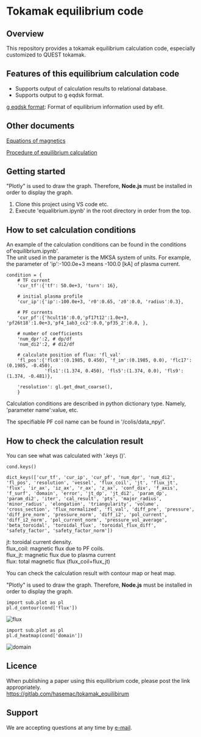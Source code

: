 # Tokamak equilibrium code

## Overview

This repository provides a tokamak equilibrium calculation code, especially customized to QUEST tokamak.  

## Features of this equilibrium calculation code

- Supports output of calculation results to relational database.
- Supports output to g eqdsk format.

[g eqdsk format](https://w3.pppl.gov/ntcc/TORAY/G_EQDSK.pdf): Format of equilibrium information used by efit.

## Other documents

[Equations of magnetics](doc/magnetics_en.md)

[Procedure of equilibrium calculation](doc/equilibrium_en.md)

## Getting started

"Plotly" is used to draw the graph. Therefore, **Node.js** must be installed in order to display the graph.

1. Clone this project using VS code etc.
1. Execute 'equalibrium.ipynb' in the root directory in order from the top.

## How to set calculation conditions

An example of the calculation conditions can be found in the conditions of'equilibrium.ipynb'.  
The unit used in the parameter is the MKSA system of units. For example, the parameter of 'ip':-100.0e+3 means -100.0 [kA] of plasma current.  

```python:
condition = {
    # TF current
    'cur_tf':{'tf': 50.0e+3, 'turn': 16},
    
    # initial plasma profile
    'cur_ip':{'ip':-100.0e+3, 'r0':0.65, 'z0':0.0, 'radius':0.3},
    
    # PF currents
    'cur_pf':{'hcult16':0.0,'pf17t12':1.0e+3, 'pf26t18':1.0e+3,'pf4_1ab3_cc2':0.0,'pf35_2':0.0, },
    
    # number of coefficients
    'num_dpr':2, # dp/df
    'num_di2':2, # di2/df
    
    # calculate position of flux: 'fl_val'
    'fl_pos':{'flc8':(0.1985, 0.450), 'f_im':(0.1985, 0.0), 'flc17':(0.1985, -0.450),
              'fls1':(1.374, 0.450), 'fls5':(1.374, 0.0), 'fls9':(1.374, -0.481)},
    
    'resolution': gl.get_dmat_coarse(),
    }
```

Calculation conditions are described in python dictionary type.
Namely, 'parameter name':value, etc.

The specifiable PF coil name can be found in '/colis/data_npy/'.

## How to check the calculation result

You can see what was calculated with '.keys ()'.

```python:
cond.keys()
```

```python:
dict_keys(['cur_tf', 'cur_ip', 'cur_pf', 'num_dpr', 'num_di2', 'fl_pos', 'resolution', 'vessel', 'flux_coil', 'jt', 'flux_jt', 'flux', 'ir_ax', 'iz_ax', 'r_ax', 'z_ax', 'conf_div', 'f_axis', 'f_surf', 'domain', 'error', 'jt_dp', 'jt_di2', 'param_dp', 'param_di2', 'iter', 'cal_result', 'pts', 'major_radius', 'minor_radius', 'elongation', 'triangularity', 'volume', 'cross_section', 'flux_normalized', 'fl_val', 'diff_pre', 'pressure', 'diff_pre_norm', 'pressure_norm', 'diff_i2', 'pol_current', 'diff_i2_norm', 'pol_current_norm', 'pressure_vol_average', 'beta_toroidal', 'toroidal_flux', 'toroidal_flux_diff', 'safety_factor', 'safety_factor_norm'])
```

jt: toroidal current density.  
flux_coil: magnetic flux due to PF coils.  
flux_jt: magnetic flux due to plasma current  
flux: total magnetic flux (flux_coil+flux_jt)

You can check the calculation result with contour map or heat map.

"Plotly" is used to draw the graph. Therefore, **Node.js** must be installed in order to display the graph.

```python:
import sub.plot as pl
pl.d_contour(cond['flux'])
```

![flux](doc/flux.png)

```python:
import sub.plot as pl
pl.d_heatmap(cond['domain'])
```

![domain](doc/domain.png)

## Licence

When publishing a paper using this equilibrium code, please post the link appropriately.  
<https://gitlab.com/hasemac/tokamak_equilibirum>

## Support

We are accepting questions at any time by [e-mail](mailto:hasegawa@triam.kyushu-u.ac.jp).
